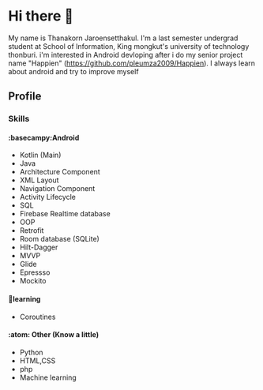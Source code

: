 # Hi there 👋

My name is  Thanakorn Jaroensetthakul. I'm  a last semester undergrad student at School of Information, King mongkut's university of technology thonburi. i'm interested in Android devloping after i do my senior project name "Happien" (https://github.com/pleumza2009/Happien). I always learn about android  and try to improve myself


## Profile

### Skills

#### :basecampy:Android
- Kotlin (Main)
- Java
- Architecture Component 
- XML Layout
- Navigation Component
- Activity Lifecycle
- SQL
- Firebase Realtime database
- OOP
- Retrofit
- Room database (SQLite)
- Hilt-Dagger
- MVVP
- Glide
- Epressso
- Mockito

#### 🌱learning
- Coroutines

#### :atom:	 Other (Know a little)
- Python
- HTML,CSS
- php
- Machine learning

<!--
**pleumza2009/pleumza2009** is a ✨ _special_ ✨ repository because its `README.md` (this file) appears on your GitHub profile.

Here are some ideas to get you started:

- 🔭 I’m currently working on ...
- 🌱 I’m currently learning ...
- 👯 I’m looking to collaborate on ...
- 🤔 I’m looking for help with ...
- 💬 Ask me about ...
- 📫 How to reach me: ...
- 😄 Pronouns: ...
- ⚡ Fun fact: ...
-->
